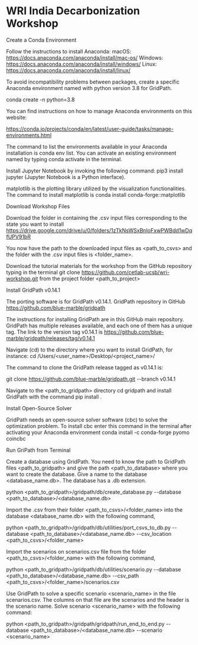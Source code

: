 # WRI India Decarbonization Workshop 

Create a Conda Environment

Follow the instructions to install Anaconda: 
macOS: https://docs.anaconda.com/anaconda/install/mac-os/
Windows: https://docs.anaconda.com/anaconda/install/windows/
Linux: https://docs.anaconda.com/anaconda/install/linux/

To avoid incompatibility problems between packages, create a specific Anaconda environment named <myenv> with python version 3.8 for GridPath.

conda create -n <myenv> python=3.8

You can find instructions on how to manage Anaconda environments on this website: 

https://conda.io/projects/conda/en/latest/user-guide/tasks/manage-environments.html

The command to list the environments available in your Anaconda installation is conda env list. You can activate an existing environment named <myenv> by typing conda activate <myenv> in the terminal.

Install Jupyter Notebook by invoking the following command: pip3 install jupyter (Jupyter Notebook is a Python interface).

matplotlib is the plotting library utilized by the visualization functionalities. The command to install matplotlib  is conda install conda-forge::matplotlib 

Download Workshop Files

Download the folder in  containing the .csv input files corresponding to the state you want to install https://drive.google.com/drive/u/0/folders/1zTkNsWSxBnIoFxwPWBdd1wDqfUPV91bR

You now have the path to the downloaded input files as <path_to_csvs> and the folder with the .csv input files is <folder_name>.

Download the tutorial materials for the workshop from the GitHub repository typing in the terminal git clone https://github.com/cetlab-ucsb/wri-workshop.git from the project folder <path_to_project>

Install GridPath v0.14.1

The porting software is for GridPath v0.14.1. GridPath repository in GitHub https://github.com/blue-marble/gridpath

The instructions for installing GridPath are in this GitHub main repository. GridPath has multiple releases available, and each one of them has a unique tag. The link to the version tag v0.14.1 is https://github.com/blue-marble/gridpath/releases/tag/v0.14.1

Navigate (cd) to the directory where you want to install GridPath, for instance:
cd /Users/<user_name>/Desktop/<project_name>/

The command to clone the GridPath release tagged as v0.14.1 is: 

git clone https://github.com/blue-marble/gridpath.git --branch v0.14.1

Navigate to the <path_to_gridpath> directory cd gridpath and install GridPath with the command pip install .


Install Open-Source Solver

GridPath needs an open-source solver software (cbc) to solve the optimization problem. To install cbc enter this command in the terminal after activating your Anaconda environment conda install -c conda-forge pyomo coincbc


Run GriPath from Terminal

Create a database using GridPath. You need to know the path to GridPath files <path_to_gridpath> and give the path <path_to_database> where you want to create the database. Give a name to the database <database_name.db>. The database has a .db extension.

python <path_to_gridpath>/gridpath/db/create_database.py --database <path_to_database>/<database_name.db>

Import the .csv from their folder <path_to_csvs>/<folder_name> into the database <database_name.db> with the following command,

python <path_to_gridpath>/gridpath/db/utilities/port_csvs_to_db.py --database <path_to_database>/<database_name.db> --csv_location <path_to_csvs>/<folder_name>

Import the scenarios on scenarios.csv file from the folder <path_to_csvs>/<folder_name> with the following command,

python <path_to_gridpath>/gridpath/db/utilities/scenario.py --database <path_to_database>/<database_name.db> --csv_path <path_to_csvs>/<folder_name>/scenarios.csv

Use GridPath to solve a specific scenario <scenario_name> in the file scenarios.csv. The columns on that file are the scenarios and the header is the scenario name. Solve scenario <scenario_name> with the following command:

python <path_to_gridpath>/gridpath/gridpath/run_end_to_end.py --database <path_to_database>/<database_name.db> --scenario <scenario_name>

